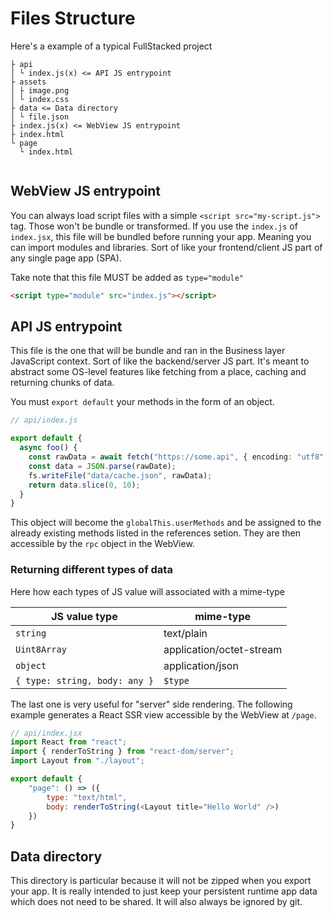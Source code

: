  # Files Structure

Here's a example of a typical FullStacked project

```
├ api
│ └ index.js(x) <= API JS entrypoint
├ assets
│ ├ image.png
│ └ index.css
├ data <= Data directory
│ └ file.json
├ index.js(x) <= WebView JS entrypoint
├ index.html
└ page
  └ index.html
  
```

## WebView JS entrypoint

You can always load script files with a simple `<script src="my-script.js">` tag.
Those won't be bundle or transformed. 
If you use the `index.js` of `index.jsx`, this file will be bundled before running your app. 
Meaning you can import modules and libraries.
Sort of like your frontend/client JS part of any single page app (SPA).


Take note that this file MUST be added as `type="module"`
```html
<script type="module" src="index.js"></script>
```

## API JS entrypoint

This file is the one that will be bundle and ran in the Business layer JavaScript context. 
Sort of like the backend/server JS part.
It's meant to abstract some OS-level features like fetching from a place, caching and returning
chunks of data.

You must `export default` your methods in the form of an object. 

```ts
// api/index.js

export default {
  async foo() {
    const rawData = await fetch("https://some.api", { encoding: "utf8" });
    const data = JSON.parse(rawDate);
    fs.writeFile("data/cache.json", rawData);
    return data.slice(0, 10);
  }
}
```
This object will become the `globalThis.userMethods` and be assigned to the already existing methods 
listed in the references setion. They are then accessible by the `rpc` object in the WebView.

### Returning different types of data

Here how each types of JS value will associated with a mime-type

| JS value type | mime-type |
| -------- | ------- |
| `string` | text/plain |
| `Uint8Array` | application/octet-stream |
| `object` | application/json |
| `{ type: string, body: any }` | `$type` |

The last one is very useful for "server" side rendering. 
The following example generates a React SSR view accessible by the WebView at `/page`.
```js
// api/index.jsx
import React from "react";
import { renderToString } from "react-dom/server";
import Layout from "./layout";

export default {
    "page": () => ({
        type: "text/html",
        body: renderToString(<Layout title="Hello World" />)
    })
}
```

## Data directory

This directory is particular because it will not be zipped when you export your app.
It is really intended to just keep your persistent runtime app data which does not need to be shared.
It will also always be ignored by git.


